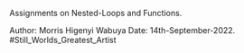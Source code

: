 Assignments on Nested-Loops and Functions.

Author: Morris Higenyi Wabuya
Date: 14th-September-2022.
#Still_Worlds_Greatest_Artist
